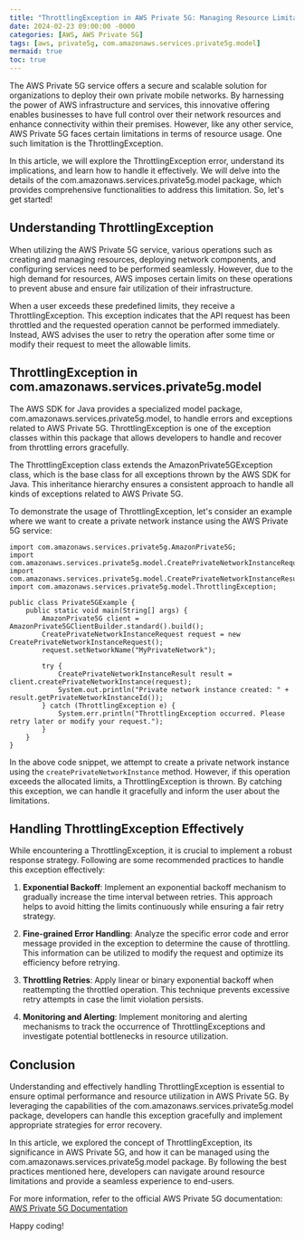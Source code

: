 ```yaml
---
title: "ThrottlingException in AWS Private 5G: Managing Resource Limitations for Optimal Performance"
date: 2024-02-23 09:00:00 -0000
categories: [AWS, AWS Private 5G]
tags: [aws, private5g, com.amazonaws.services.private5g.model]
mermaid: true
toc: true
---
```



The AWS Private 5G service offers a secure and scalable solution for organizations to deploy their own private mobile networks. By harnessing the power of AWS infrastructure and services, this innovative offering enables businesses to have full control over their network resources and enhance connectivity within their premises. However, like any other service, AWS Private 5G faces certain limitations in terms of resource usage. One such limitation is the ThrottlingException.

In this article, we will explore the ThrottlingException error, understand its implications, and learn how to handle it effectively. We will delve into the details of the com.amazonaws.services.private5g.model package, which provides comprehensive functionalities to address this limitation. So, let's get started!

## Understanding ThrottlingException

When utilizing the AWS Private 5G service, various operations such as creating and managing resources, deploying network components, and configuring services need to be performed seamlessly. However, due to the high demand for resources, AWS imposes certain limits on these operations to prevent abuse and ensure fair utilization of their infrastructure.

When a user exceeds these predefined limits, they receive a ThrottlingException. This exception indicates that the API request has been throttled and the requested operation cannot be performed immediately. Instead, AWS advises the user to retry the operation after some time or modify their request to meet the allowable limits.

## ThrottlingException in com.amazonaws.services.private5g.model

The AWS SDK for Java provides a specialized model package, com.amazonaws.services.private5g.model, to handle errors and exceptions related to AWS Private 5G. ThrottlingException is one of the exception classes within this package that allows developers to handle and recover from throttling errors gracefully.

The ThrottlingException class extends the AmazonPrivate5GException class, which is the base class for all exceptions thrown by the AWS SDK for Java. This inheritance hierarchy ensures a consistent approach to handle all kinds of exceptions related to AWS Private 5G.

To demonstrate the usage of ThrottlingException, let's consider an example where we want to create a private network instance using the AWS Private 5G service:

```
import com.amazonaws.services.private5g.AmazonPrivate5G;
import com.amazonaws.services.private5g.model.CreatePrivateNetworkInstanceRequest;
import com.amazonaws.services.private5g.model.CreatePrivateNetworkInstanceResult;
import com.amazonaws.services.private5g.model.ThrottlingException;

public class Private5GExample {
    public static void main(String[] args) {
        AmazonPrivate5G client = AmazonPrivate5GClientBuilder.standard().build();
        CreatePrivateNetworkInstanceRequest request = new CreatePrivateNetworkInstanceRequest();
        request.setNetworkName("MyPrivateNetwork");
    
        try {
            CreatePrivateNetworkInstanceResult result = client.createPrivateNetworkInstance(request);
            System.out.println("Private network instance created: " + result.getPrivateNetworkInstanceId());
        } catch (ThrottlingException e) {
            System.err.println("ThrottlingException occurred. Please retry later or modify your request.");
        }
    }
}
```

In the above code snippet, we attempt to create a private network instance using the `createPrivateNetworkInstance` method. However, if this operation exceeds the allocated limits, a ThrottlingException is thrown. By catching this exception, we can handle it gracefully and inform the user about the limitations.

## Handling ThrottlingException Effectively

While encountering a ThrottlingException, it is crucial to implement a robust response strategy. Following are some recommended practices to handle this exception effectively:

1. **Exponential Backoff**: Implement an exponential backoff mechanism to gradually increase the time interval between retries. This approach helps to avoid hitting the limits continuously while ensuring a fair retry strategy.

2. **Fine-grained Error Handling**: Analyze the specific error code and error message provided in the exception to determine the cause of throttling. This information can be utilized to modify the request and optimize its efficiency before retrying.

3. **Throttling Retries**: Apply linear or binary exponential backoff when reattempting the throttled operation. This technique prevents excessive retry attempts in case the limit violation persists.

4. **Monitoring and Alerting**: Implement monitoring and alerting mechanisms to track the occurrence of ThrottlingExceptions and investigate potential bottlenecks in resource utilization.

## Conclusion

Understanding and effectively handling ThrottlingException is essential to ensure optimal performance and resource utilization in AWS Private 5G. By leveraging the capabilities of the com.amazonaws.services.private5g.model package, developers can handle this exception gracefully and implement appropriate strategies for error recovery.

In this article, we explored the concept of ThrottlingException, its significance in AWS Private 5G, and how it can be managed using the com.amazonaws.services.private5g.model package. By following the best practices mentioned here, developers can navigate around resource limitations and provide a seamless experience to end-users.

For more information, refer to the official AWS Private 5G documentation: [AWS Private 5G Documentation](https://docs.aws.amazon.com/private5g/latest/developerguide/)

Happy coding!